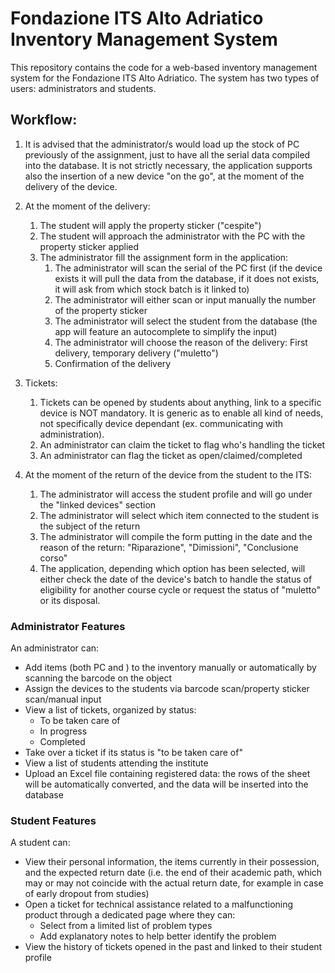 # Fondazione ITS Alto Adriatico Inventory Management System

This repository contains the code for a web-based inventory management system for the Fondazione ITS Alto Adriatico. The system has two types of users: administrators and students.

## Workflow:

1. It is advised that the administrator/s would load up the stock of PC previously of the assignment, just to have all the serial data compiled into the database. It is not strictly necessary, the application supports also the insertion of a new device "on the go", at the moment of the delivery of the device.

2. At the moment of the delivery:
    1. The student will apply the property sticker ("cespite")
    2. The student will approach the administrator with the PC with the property sticker applied
    3. The administrator fill the assignment form in the application:
        1. The administrator will scan the serial of the PC first (if the device exists it will pull the data from the database, if it does not exists, it will ask from which stock batch is it linked to)
        2. The administrator will either scan or input manually the number of the property sticker
        3. The administrator will select the student from the database (the app will feature an autocomplete to simplify the input)
        4. The administrator will choose the reason of the delivery: First delivery, temporary delivery ("muletto")
        5. Confirmation of the delivery

3. Tickets:
    1. Tickets can be opened by students about anything, link to a specific device is NOT mandatory. It is generic as to enable all kind of needs, not specifically device dependant (ex. communicating with administration).
    2. An administrator can claim the ticket to flag who's handling the ticket
    3. An administrator can flag the ticket as open/claimed/completed

4. At the moment of the return of the device from the student to the ITS:
    1. The administrator will access the student profile and will go under the "linked devices" section
    2. The administrator will select which item connected to the student is the subject of the return
    3. The administrator will compile the form putting in the date and the reason of the return: "Riparazione", "Dimissioni", "Conclusione corso"
    4. The application, depending which option has been selected, will either check the date of the device's batch to handle the status of eligibility for another course cycle or request the status of "muletto" or its disposal.

### Administrator Features

An administrator can:

- Add items (both PC and ) to the inventory manually or automatically by scanning the barcode on the object
- Assign the devices to the students via barcode scan/property sticker scan/manual input
- View a list of tickets, organized by status:
  - To be taken care of
  - In progress
  - Completed
- Take over a ticket if its status is "to be taken care of"
- View a list of students attending the institute
- Upload an Excel file containing registered data: the rows of the sheet will be automatically converted, and the data will be inserted into the database

### Student Features

A student can:

- View their personal information, the items currently in their possession, and the expected return date (i.e. the end of their academic path, which may or may not coincide with the actual return date, for example in case of early dropout from studies)
- Open a ticket for technical assistance related to a malfunctioning product through a dedicated page where they can:
  - Select from a limited list of problem types
  - Add explanatory notes to help better identify the problem
- View the history of tickets opened in the past and linked to their student profile